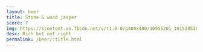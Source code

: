```yaml
---
layout: beer
title: Stone & wood jasper
score: 7
img: https://scontent.xx.fbcdn.net/v/t1.0-0/p480x480/10955201_10153053852088745_6663961286785907822_n.jpg?oh=36ee4e29d5fac032efb16606ed15431d&oe=591E4ADF
desc: Rich but not right
permalink: /beer/:title.html
---
```

